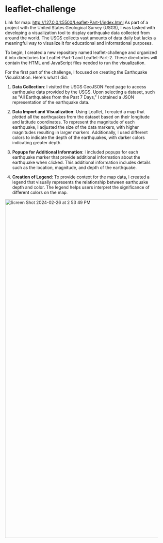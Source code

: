 # leaflet-challenge
Link for map: http://127.0.0.1:5500/Leaflet-Part-1/index.html
As part of a project with the United States Geological Survey (USGS), I was tasked with developing a visualization tool to display earthquake data collected from around the world. The USGS collects vast amounts of data daily but lacks a meaningful way to visualize it for educational and informational purposes.

To begin, I created a new repository named leaflet-challenge and organized it into directories for Leaflet-Part-1 and Leaflet-Part-2. These directories will contain the HTML and JavaScript files needed to run the visualization.

For the first part of the challenge, I focused on creating the Earthquake Visualization. Here's what I did:

1. **Data Collection**: I visited the USGS GeoJSON Feed page to access earthquake data provided by the USGS. Upon selecting a dataset, such as "All Earthquakes from the Past 7 Days," I obtained a JSON representation of the earthquake data.

2. **Data Import and Visualization**: Using Leaflet, I created a map that plotted all the earthquakes from the dataset based on their longitude and latitude coordinates. To represent the magnitude of each earthquake, I adjusted the size of the data markers, with higher magnitudes resulting in larger markers. Additionally, I used different colors to indicate the depth of the earthquakes, with darker colors indicating greater depth.

3. **Popups for Additional Information**: I included popups for each earthquake marker that provide additional information about the earthquake when clicked. This additional information includes details such as the location, magnitude, and depth of the earthquake.

4. **Creation of Legend**: To provide context for the map data, I created a legend that visually represents the relationship between earthquake depth and color. The legend helps users interpret the significance of different colors on the map.

<img width="1116" alt="Screen Shot 2024-02-26 at 2 53 49 PM" src="https://github.com/aayushgambhir2023/leaflet-challenge/assets/132638124/2b0257d5-80b0-46c6-a9ae-da8fa8163c22">

